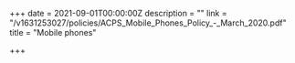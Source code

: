 +++
date = 2021-09-01T00:00:00Z
description = ""
link = "/v1631253027/policies/ACPS_Mobile_Phones_Policy_-_March_2020.pdf"
title = "Mobile phones"

+++
